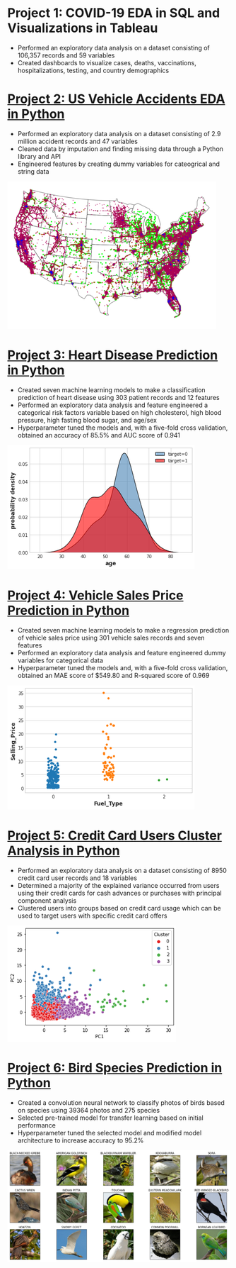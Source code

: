 # Project 1: COVID-19 EDA in SQL and Visualizations in Tableau
- Performed an exploratory data analysis on a dataset consisting of 106,357 records and 59 variables
- Created dashboards to visualize cases, deaths, vaccinations, hospitalizations, testing, and country demographics


# [Project 2: US Vehicle Accidents EDA in Python](https://github.com/MichaelBryantDS/US-Vehicle-Accidents-EDA)
- Performed an exploratory data analysis on a dataset consisting of 2.9 million accident records and 47 variables
- Cleaned data by imputation and finding missing data through a Python library and API
- Engineered features by creating dummy variables for cateogrical and string data


<img src="Images/accident-severity-us-accidents.png">

# [Project 3: Heart Disease Prediction in Python](https://github.com/MichaelBryantDS/Heart-Disease-Prediction)
- Created seven machine learning models to make a classification prediction of heart disease using 303 patient records and 12 features
- Performed an exploratory data analysis and feature engineered a categorical risk factors variable based on high cholesterol, high blood pressure, high fasting blood sugar, and age/sex
- Hyperparameter tuned the models and, with a five-fold cross validation, obtained an accuracy of 85.5% and AUC score of 0.941

<img src="Images/age-den-ker-heart-disease.png">

# [Project 4: Vehicle Sales Price Prediction in Python](https://github.com/MichaelBryantDS/Vehicle-Sales-Price-Prediction)
- Created seven machine learning models to make a regression prediction of vehicle sales price using 301 vehicle sales records and seven features
- Performed an exploratory data analysis and feature engineered dummy variables for categorical data
- Hyperparameter tuned the models and, with a five-fold cross validation, obtained an MAE score of $549.80 and R-squared score of 0.969

<img src="Images/selling-price-fuel-type-vehicle-pred.png">

# [Project 5: Credit Card Users Cluster Analysis in Python](https://github.com/MichaelBryantDS/Credit-Card-Users-Cluster-Analysis)
- Performed an exploratory data analysis on a dataset consisting of 8950 credit card user records and 18 variables
- Determined a majority of the explained variance occurred from users using their credit cards for cash advances or purchases with principal component analysis
- Clustered users into groups based on credit card usage which can be used to target users with specific credit card offers

<img src="Images/clusters-credit-card-users.png">

# [Project 6: Bird Species Prediction in Python](https://github.com/MichaelBryantDS/Bird-Species-Prediction)
- Created a convolution neural network to classify photos of birds based on species using 39364 photos and 275 species
- Selected pre-trained model for transfer learning based on initial performance
- Hyperparameter tuned the selected model and modified model architecture to increase accuracy to 95.2%

<img src="Images/birds-classification.jpg">
